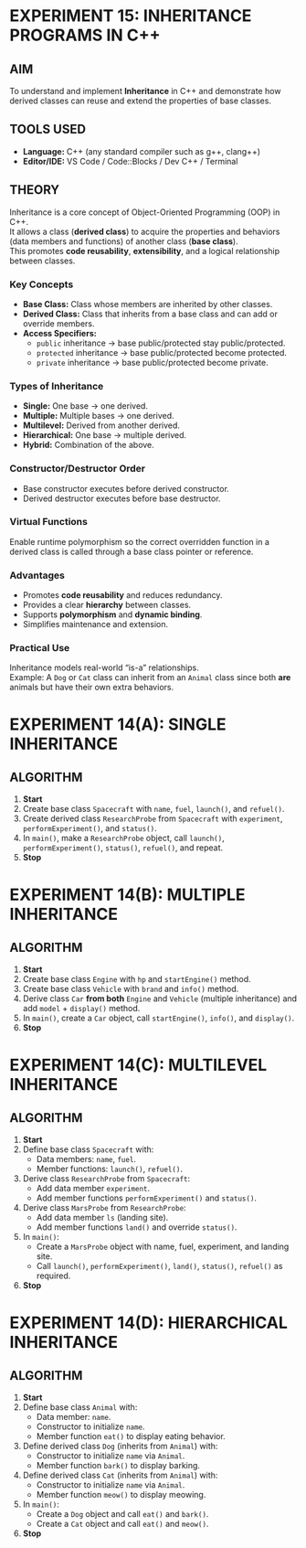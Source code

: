 # EXPERIMENT 15: INHERITANCE PROGRAMS IN C++

## AIM
To understand and implement **Inheritance** in C++ and demonstrate how derived classes can reuse and extend the properties of base classes.

## TOOLS USED
- **Language:** C++ (any standard compiler such as g++, clang++)
- **Editor/IDE:** VS Code / Code::Blocks / Dev C++ / Terminal

## THEORY
Inheritance is a core concept of Object-Oriented Programming (OOP) in C++.  
It allows a class (**derived class**) to acquire the properties and behaviors (data members and functions) of another class (**base class**).  
This promotes **code reusability**, **extensibility**, and a logical relationship between classes.

### Key Concepts
- **Base Class:** Class whose members are inherited by other classes.  
- **Derived Class:** Class that inherits from a base class and can add or override members.  
- **Access Specifiers:**
  - `public` inheritance → base public/protected stay public/protected.
  - `protected` inheritance → base public/protected become protected.
  - `private` inheritance → base public/protected become private.

### Types of Inheritance
- **Single:** One base → one derived.
- **Multiple:** Multiple bases → one derived.
- **Multilevel:** Derived from another derived.
- **Hierarchical:** One base → multiple derived.
- **Hybrid:** Combination of the above.

### Constructor/Destructor Order
- Base constructor executes before derived constructor.
- Derived destructor executes before base destructor.

### Virtual Functions
Enable runtime polymorphism so the correct overridden function in a derived class is called through a base class pointer or reference.

### Advantages
- Promotes **code reusability** and reduces redundancy.
- Provides a clear **hierarchy** between classes.
- Supports **polymorphism** and **dynamic binding**.
- Simplifies maintenance and extension.

### Practical Use
Inheritance models real-world “is-a” relationships.  
Example: A `Dog` or `Cat` class can inherit from an `Animal` class since both **are** animals but have their own extra behaviors.

# EXPERIMENT 14(A): SINGLE INHERITANCE

## ALGORITHM

1. **Start**
2. Create base class `Spacecraft` with `name`, `fuel`, `launch()`, and `refuel()`.
3. Create derived class `ResearchProbe` from `Spacecraft` with `experiment`, `performExperiment()`, and `status()`.
4. In `main()`, make a `ResearchProbe` object, call `launch()`, `performExperiment()`, `status()`, `refuel()`, and repeat.
5. **Stop**

# EXPERIMENT 14(B): MULTIPLE INHERITANCE

## ALGORITHM

1. **Start**  
2. Create base class `Engine` with `hp` and `startEngine()` method.  
3. Create base class `Vehicle` with `brand` and `info()` method.  
4. Derive class `Car` **from both** `Engine` and `Vehicle` (multiple inheritance) and add `model` + `display()` method.  
5. In `main()`, create a `Car` object, call `startEngine()`, `info()`, and `display()`.  
6. **Stop**  

# EXPERIMENT 14(C): MULTILEVEL INHERITANCE

## ALGORITHM

1. **Start**
2. Define base class `Spacecraft` with:
   - Data members: `name`, `fuel`.
   - Member functions: `launch()`, `refuel()`.
3. Derive class `ResearchProbe` from `Spacecraft`:
   - Add data member `experiment`.
   - Add member functions `performExperiment()` and `status()`.
4. Derive class `MarsProbe` from `ResearchProbe`:
   - Add data member `ls` (landing site).
   - Add member functions `land()` and override `status()`.
5. In `main()`:
   - Create a `MarsProbe` object with name, fuel, experiment, and landing site.
   - Call `launch()`, `performExperiment()`, `land()`, `status()`, `refuel()` as required.
6. **Stop**

# EXPERIMENT 14(D): HIERARCHICAL INHERITANCE

## ALGORITHM

1. **Start**
2. Define base class `Animal` with:
   - Data member: `name`.
   - Constructor to initialize `name`.
   - Member function `eat()` to display eating behavior.
3. Define derived class `Dog` (inherits from `Animal`) with:
   - Constructor to initialize `name` via `Animal`.
   - Member function `bark()` to display barking.
4. Define derived class `Cat` (inherits from `Animal`) with:
   - Constructor to initialize `name` via `Animal`.
   - Member function `meow()` to display meowing.
5. In `main()`:
   - Create a `Dog` object and call `eat()` and `bark()`.
   - Create a `Cat` object and call `eat()` and `meow()`.
6. **Stop**
